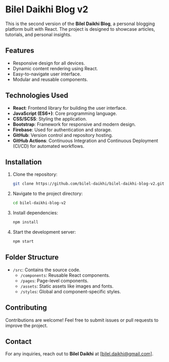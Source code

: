 # Bilel Daikhi Blog v2

This is the second version of the **Bilel Daikhi Blog**, a personal blogging platform built with React. The project is designed to showcase articles, tutorials, and personal insights.

## Features

- Responsive design for all devices.
- Dynamic content rendering using React.
- Easy-to-navigate user interface.
- Modular and reusable components.

## Technologies Used

- **React**: Frontend library for building the user interface.
- **JavaScript (ES6+)**: Core programming language.
- **CSS/SCSS**: Styling the application.
- **Bootstrap**: Framework for responsive and modern design.
- **Firebase**: Used for authentication and storage.
- **GitHub**: Version control and repository hosting.
- **GitHub Actions**: Continuous Integration and Continuous Deployment (CI/CD) for automated workflows.

## Installation

1. Clone the repository:
   ```bash
   git clone https://github.com/bilel-daikhi/bilel-daikhi-blog-v2.git
   ```
2. Navigate to the project directory:
   ```bash
   cd bilel-daikhi-blog-v2
   ```
3. Install dependencies:
   ```bash
   npm install
   ```
4. Start the development server:
   ```bash
   npm start
   ```

## Folder Structure

- `/src`: Contains the source code.
  - `/components`: Reusable React components.
  - `/pages`: Page-level components.
  - `/assets`: Static assets like images and fonts.
  - `/styles`: Global and component-specific styles.

## Contributing

Contributions are welcome! Feel free to submit issues or pull requests to improve the project.

## Contact

For any inquiries, reach out to **Bilel Daikhi** at [bilel.daikhi@gmail.com].
